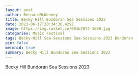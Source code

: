 ```yaml
---
layout: post
author: BernardMcWeeney
title: Becky Hill Bundoran Sea Sessions 2023
date: 2023-06-17T20:34:30.429Z
image: https://img.rasset.ie/001b7074-1600.jpg
categories: Music Festival
tags: Becky-Hill Sea-Sessions Sea-Sessions-2023 Bundoran
pin: false
mermaid: true
summary: Becky Hill Bundoran Sea Sessions 2023
---
```

Becky Hill Bundoran Sea Sessions 2023